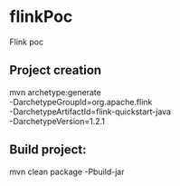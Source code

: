 # flinkPoc
Flink poc
## Project creation
mvn archetype:generate                               \
      -DarchetypeGroupId=org.apache.flink              \
      -DarchetypeArtifactId=flink-quickstart-java      \
      -DarchetypeVersion=1.2.1

## Build project:
mvn clean package -Pbuild-jar